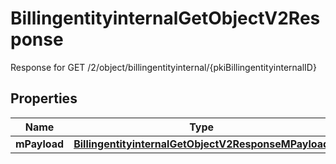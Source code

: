 

# BillingentityinternalGetObjectV2Response

Response for GET /2/object/billingentityinternal/{pkiBillingentityinternalID}

## Properties

| Name | Type | Description | Notes |
|------------ | ------------- | ------------- | -------------|
|**mPayload** | [**BillingentityinternalGetObjectV2ResponseMPayload**](BillingentityinternalGetObjectV2ResponseMPayload.md) |  |  |



